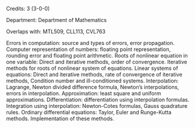 Credits: 3 (3-0-0)

Department: Department of Mathematics

Overlaps with: MTL509, CLL113, CVL763

Errors in computation: source and types of errors, error propagation. Computer representation of numbers: floating point representation, rounding error and floating point arithmetic. Roots of nonlinear equation in one variable: Direct and iterative methods, order of convergence. Iterative methods for roots of nonlinear system of equations. Linear systems of equations: Direct and iterative methods, rate of convergence of iterative methods, Condition number and ill-conditioned systems. Interpolation: Lagrange, Newton divided difference formula, Newton’s interpolations, errors in interpolation. Approximation: least square and uniform approximations. Differentiation: differentiation using interpolation formulas. Integration using interpolation: Newton-Cotes formulas, Gauss quadrature rules. Ordinary differential equations: Taylor, Euler and Runge-Kutta methods. Implementation of these methods.